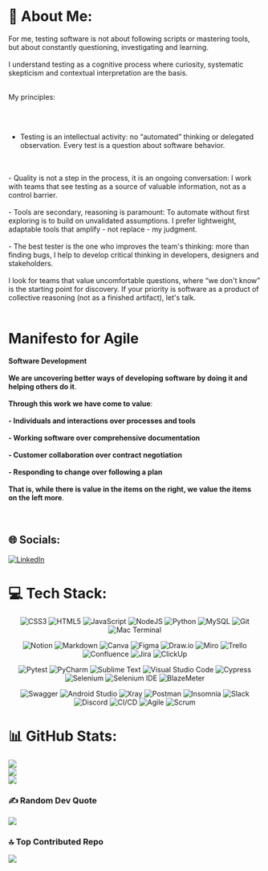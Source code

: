 # 💫 About Me:
For me, testing software is not about following scripts or mastering tools, but about constantly questioning, investigating and learning. 
<br>
<br>
I understand testing as a cognitive process where curiosity, systematic skepticism and contextual interpretation are the basis.
<br>
<br>

My principles:

<br>
<br>

- Testing is an intellectual activity: no “automated” thinking or delegated observation. Every test is a question about software behavior.
<br>
<br>
- Quality is not a step in the process, it is an ongoing conversation: I work with teams that see testing as a source of valuable information, not as a control barrier.
<br>
<br>
- Tools are secondary, reasoning is paramount: To automate without first exploring is to build on unvalidated assumptions. I prefer lightweight, adaptable tools that amplify - not replace - my judgment.
<br>
<br>
- The best tester is the one who improves the team's thinking: more than finding bugs, I help to develop critical thinking in developers, designers and stakeholders.
<br>
<br>
I look for teams that value uncomfortable questions, where “we don't know” is the starting point for discovery. If your priority is software as a product of collective reasoning (not as a finished artifact), let's talk.
<br>
<br>

# **Manifesto for Agile**
**Software Development**
<br>
<br>
**We are uncovering better ways of developing software by doing it and helping others do it**.
<br>
<br>
**Through this work we have come to value**:
<br>
<br>
**- Individuals and interactions over processes and tools**
<br>
<br>
**- Working software over comprehensive documentation**
<br>
<br>
**- Customer collaboration over contract negotiation**
<br>
<br>
**- Responding to change over following a plan**
<br>
<br>
**That is, while there is value in the items on the right, we value the items on the left more**.
<br>
<br>
<br>


## 🌐 Socials:
[![LinkedIn](https://img.shields.io/badge/LinkedIn-%230077B5.svg?logo=linkedin&logoColor=white)](https://linkedin.com/in/linkedin.com/in/patricgallardo) 

# 💻 Tech Stack:

<p align="center">
  <img src="https://img.shields.io/badge/css3-%231572B6.svg?style=for-the-badge&logo=css3&logoColor=white" alt="CSS3" />
  <img src="https://img.shields.io/badge/html5-%23E34F26.svg?style=for-the-badge&logo=html5&logoColor=white" alt="HTML5" />
  <img src="https://img.shields.io/badge/javascript-%23323330.svg?style=for-the-badge&logo=javascript&logoColor=%23F7DF1E" alt="JavaScript" />
  <img src="https://img.shields.io/badge/node.js-6DA55F?style=for-the-badge&logo=node.js&logoColor=white" alt="NodeJS" />
  <img src="https://img.shields.io/badge/python-3670A0?style=for-the-badge&logo=python&logoColor=ffdd54" alt="Python" />
  <img src="https://img.shields.io/badge/mysql-%2300000f.svg?style=for-the-badge&logo=mysql&logoColor=white" alt="MySQL" />
  <img src="https://img.shields.io/badge/git-%23F05033.svg?style=for-the-badge&logo=git&logoColor=white" alt="Git" />
  <img src="https://img.shields.io/badge/mac%20terminal-000000?style=for-the-badge&logo=macos&logoColor=F0F0F0" alt="Mac Terminal" />
  
  
</p>
<p align="center">
  <img src="https://img.shields.io/badge/Notion-%23000000.svg?style=for-the-badge&logo=notion&logoColor=white" alt="Notion" />
  <img src="https://img.shields.io/badge/markdown-%23000000.svg?style=for-the-badge&logo=markdown&logoColor=white" alt="Markdown" />
  <img src="https://img.shields.io/badge/Canva-%2300C4CC.svg?style=for-the-badge&logo=Canva&logoColor=white" alt="Canva" />
  <img src="https://img.shields.io/badge/figma-%23F24E1E.svg?style=for-the-badge&logo=figma&logoColor=white" alt="Figma" />
  <img src="https://img.shields.io/badge/drawio-FFFFFF?style=for-the-badge&logo=drawio&logoColor=black" alt="Draw.io" />
  <img src="https://img.shields.io/badge/Miro-050038?style=for-the-badge&logo=Miro&logoColor=white" alt="Miro" />
  <img src="https://img.shields.io/badge/Trello-%23026AA7.svg?style=for-the-badge&logo=Trello&logoColor=white" alt="Trello" />
  <img src="https://img.shields.io/badge/confluence-%23172BF4.svg?style=for-the-badge&logo=confluence&logoColor=white" alt="Confluence" />
  <img src="https://img.shields.io/badge/jira-%230A0FFF.svg?style=for-the-badge&logo=jira&logoColor=white" alt="Jira" />
  <img src="https://img.shields.io/badge/ClickUp-7B68EE?style=for-the-badge&logo=clickup&logoColor=white" alt="ClickUp" />

</p>
<p align="center">
  <img src="https://img.shields.io/badge/pytest-%230A9EDC.svg?style=for-the-badge&logo=pytest&logoColor=white" alt="Pytest" />
  <img src="https://img.shields.io/badge/pycharm-143?style=for-the-badge&logo=pycharm&logoColor=black&color=black&labelColor=green" alt="PyCharm" />
  <img src="https://img.shields.io/badge/sublime_text-%23575757.svg?style=for-the-badge&logo=sublime-text&logoColor=important" alt="Sublime Text" />
  <img src="https://img.shields.io/badge/Visual%20Studio%20Code-0078d7.svg?style=for-the-badge&logo=visual-studio-code&logoColor=white" alt="Visual Studio Code" />
  <img src="https://img.shields.io/badge/Cypress-17202C?style=for-the-badge&logo=cypress&logoColor=white" alt="Cypress" />
  <img src="https://img.shields.io/badge/-selenium-%43B02A?style=for-the-badge&logo=selenium&logoColor=white" alt="Selenium" />
  <img src="https://img.shields.io/badge/Selenium%20IDE-43B02A?style=for-the-badge&logo=selenium&logoColor=white" alt="Selenium IDE" />
  <img src="https://img.shields.io/badge/BlazeMeter-CA4245?style=for-the-badge&logo=BlazeMeter&logoColor=white" alt="BlazeMeter" />
  
</p>
<p align="center">
  <img src="https://img.shields.io/badge/-Swagger-%23Clojure?style=for-the-badge&logo=swagger&logoColor=white" alt="Swagger" />
  <img src="https://img.shields.io/badge/Android%20Studio-3DDC84.svg?style=for-the-badge&logo=android-studio&logoColor=white" alt="Android Studio" />
  <img src="https://img.shields.io/badge/XRay-00bbff?style=for-the-badge&logo=XRay&logoColor=white" alt="Xray" />
  <img src="https://img.shields.io/badge/Postman-FF6C37?style=for-the-badge&logo=postman&logoColor=white" alt="Postman" />
  <img src="https://img.shields.io/badge/Insomnia-5849BE.svg?style=for-the-badge&logo=Insomnia&logoColor=white" alt="Insomnia" />
  <img src="https://img.shields.io/badge/Slack-4A154B?style=for-the-badge&logo=slack&logoColor=white" alt="Slack" />
  <img src="https://img.shields.io/badge/Discord-%235865F2.svg?style=for-the-badge&logo=discord&logoColor=white" alt="Discord" />
  <img src="https://img.shields.io/badge/CICD-4285F4?style=for-the-badge&logo=googlecloud&logoColor=white" alt="CI/CD" />
  <img src="https://img.shields.io/badge/Agile-2496ED?style=for-the-badge&logo=agile&logoColor=white" alt="Agile" />
  <img src="https://img.shields.io/badge/Scrum-2496ED?style=for-the-badge&logo=scrum&logoColor=white" alt="Scrum" />
  
</p>

# 📊 GitHub Stats:
![](https://github-readme-stats.vercel.app/api?username=GitTestingPat&theme=dark&hide_border=false&include_all_commits=true&count_private=true)<br/>
![](https://github-readme-streak-stats.herokuapp.com/?user=GitTestingPat&theme=dark&hide_border=false)<br/>
![](https://github-readme-stats.vercel.app/api/top-langs/?username=GitTestingPat&theme=dark&hide_border=false&include_all_commits=true&count_private=true&layout=compact)

### ✍️ Random Dev Quote
![](https://quotes-github-readme.vercel.app/api?type=horizontal&theme=radical)

### 🔝 Top Contributed Repo
![](https://github-contributor-stats.vercel.app/api?username=GitTestingPat&limit=5&theme=radical&combine_all_yearly_contributions=true)


<!-- Proudly created with GPRM ( https://gprm.itsvg.in ) --> 

